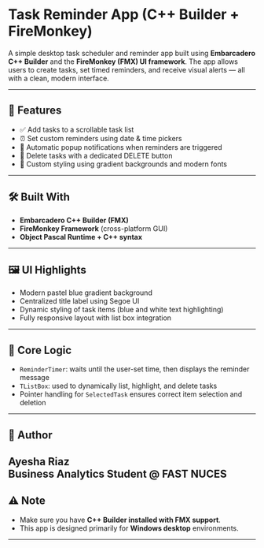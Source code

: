 # Task Reminder App (C++ Builder + FireMonkey)

A simple desktop task scheduler and reminder app built using **Embarcadero C++ Builder** and the **FireMonkey (FMX) UI framework**. The app allows users to create tasks, set timed reminders, and receive visual alerts — all with a clean, modern interface.

---

## 🚀 Features

- ✅ Add tasks to a scrollable task list
- ⏰ Set custom reminders using date & time pickers
- 🧾 Automatic popup notifications when reminders are triggered
- 🧹 Delete tasks with a dedicated DELETE button
- 🎨 Custom styling using gradient backgrounds and modern fonts

---

## 🛠 Built With

- **Embarcadero C++ Builder (FMX)**
- **FireMonkey Framework** (cross-platform GUI)
- **Object Pascal Runtime + C++ syntax**

---

## 🖼 UI Highlights

- Modern pastel blue gradient background
- Centralized title label using Segoe UI
- Dynamic styling of task items (blue and white text highlighting)
- Fully responsive layout with list box integration

---

## 🧠 Core Logic

- `ReminderTimer`: waits until the user-set time, then displays the reminder message
- `TListBox`: used to dynamically list, highlight, and delete tasks
- Pointer handling for `SelectedTask` ensures correct item selection and deletion

---

## 📌 Author

Ayesha Riaz  
Business Analytics Student @ FAST NUCES  
---

## ⚠️ Note

- Make sure you have **C++ Builder installed with FMX support**.
- This app is designed primarily for **Windows desktop** environments.

---

